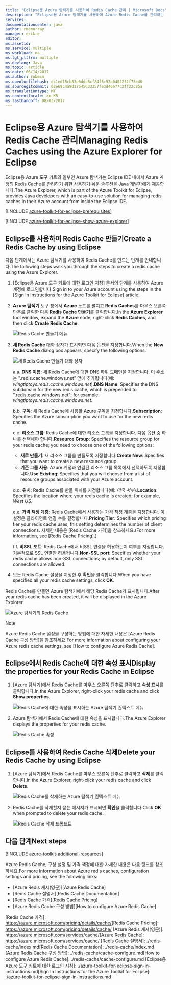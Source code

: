```yaml
---
title: "Eclipse용 Azure 탐색기를 사용하여 Redis Cache 관리 | Microsoft Docs"
description: "Eclipse용 Azure 탐색기를 사용하여 Azure Redis Cache를 관리하는 방법을 알아봅니다."
services: 
documentationcenter: java
author: rmcmurray
manager: erikre
editor: 
ms.assetid: 
ms.service: multiple
ms.workload: na
ms.tgt_pltfrm: multiple
ms.devlang: Java
ms.topic: article
ms.date: 06/14/2017
ms.author: robmcm
ms.openlocfilehash: dc1ed15cb83e6ddc8cf84f5c52a0482231f75e40
ms.sourcegitcommit: 02e69c4a9d17645633357fe3d46677c2ff22c85a
ms.translationtype: MT
ms.contentlocale: ko-KR
ms.lasthandoff: 08/03/2017
---
```

# <a name="managing-redis-caches-using-the-azure-explorer-for-eclipse"></a><span data-ttu-id="25aff-103">Eclipse용 Azure 탐색기를 사용하여 Redis Cache 관리</span><span class="sxs-lookup"><span data-stu-id="25aff-103">Managing Redis Caches using the Azure Explorer for Eclipse</span></span>

<span data-ttu-id="25aff-104">Eclipse용 Azure 도구 키트의 일부인 Azure 탐색기는 Eclipse IDE 내에서 Azure 계정의 Redis Cache를 관리하기 위한 사용하기 쉬운 솔루션을 Java 개발자에게 제공합니다.</span><span class="sxs-lookup"><span data-stu-id="25aff-104">The Azure Explorer, which is part of the Azure Toolkit for Eclipse, provides Java developers with an easy-to-use solution for managing redis caches in their Azure account from inside the Eclipse IDE.</span></span>

[!INCLUDE [azure-toolkit-for-eclipse-prerequisites](../includes/azure-toolkit-for-eclipse-prerequisites.md)]

[!INCLUDE [azure-toolkit-for-eclipse-show-azure-explorer](../includes/azure-toolkit-for-eclipse-show-azure-explorer.md)]

## <a name="create-a-redis-cache-by-using-eclipse"></a><span data-ttu-id="25aff-105">Eclipse를 사용하여 Redis Cache 만들기</span><span class="sxs-lookup"><span data-stu-id="25aff-105">Create a Redis Cache by using Eclipse</span></span>

<span data-ttu-id="25aff-106">다음 단계에서는 Azure 탐색기를 사용하여 Redis Cache를 만드는 단계를 안내합니다.</span><span class="sxs-lookup"><span data-stu-id="25aff-106">The following steps walk you through the steps to create a redis cache using the Azure Explorer.</span></span>

1. <span data-ttu-id="25aff-107">[Eclipse용 Azure 도구 키트에 대한 로그인 지침] 문서의 단계를 사용하여 Azure 계정에 로그인합니다.</span><span class="sxs-lookup"><span data-stu-id="25aff-107">Sign in to your Azure account using the steps in the [Sign In Instructions for the Azure Toolkit for Eclipse] article.</span></span>

1. <span data-ttu-id="25aff-108">**Azure 탐색기** 도구 창에서 **Azure** 노드를 펼치고 **Redis Caches**를 마우스 오른쪽 단추로 클릭한 다음 **Redis Cache 만들기**를 클릭합니다.</span><span class="sxs-lookup"><span data-stu-id="25aff-108">In the **Azure Explorer** tool window, expand the **Azure** node, right-click **Redis Caches**, and then click **Create Redis Cache**.</span></span>

   ![Redis Cache 만들기 메뉴][CR01]

1. <span data-ttu-id="25aff-110">**새 Redis Cache** 대화 상자가 표시되면 다음 옵션을 지정합니다.</span><span class="sxs-lookup"><span data-stu-id="25aff-110">When the **New Redis Cache** dialog box appears, specify the following options:</span></span>

   ![새 Redis Cache 만들기 대화 상자][CR02]

   <span data-ttu-id="25aff-112">a.</span><span class="sxs-lookup"><span data-stu-id="25aff-112">a.</span></span> <span data-ttu-id="25aff-113">**DNS 이름**: 새 Redis Cache에 대한 DNS 하위 도메인을 지정합니다. 이 주소는 ".redis.cache.windows.net" 앞에 추가됩니다(예: *wingtiptoys.redis.cache.windows.net*).</span><span class="sxs-lookup"><span data-stu-id="25aff-113">**DNS Name**: Specifies the DNS subdomain for the new redis cache, which is prepended to ".redis.cache.windows.net"; for example: *wingtiptoys.redis.cache.windows.net*.</span></span>

   <span data-ttu-id="25aff-114">b.</span><span class="sxs-lookup"><span data-stu-id="25aff-114">b.</span></span> <span data-ttu-id="25aff-115">**구독**: 새 Redis Cache에 사용할 Azure 구독을 지정합니다.</span><span class="sxs-lookup"><span data-stu-id="25aff-115">**Subscription**: Specifies the Azure subscription you want to use for the new redis cache.</span></span>

   <span data-ttu-id="25aff-116">c.</span><span class="sxs-lookup"><span data-stu-id="25aff-116">c.</span></span> <span data-ttu-id="25aff-117">**리소스 그룹**: Redis Cache에 대한 리소스 그룹을 지정합니다. 다음 옵션 중 하나를 선택해야 합니다.</span><span class="sxs-lookup"><span data-stu-id="25aff-117">**Resource Group**: Specifies the resource group for your redis cache; you need to choose one of the following options:</span></span>
      * <span data-ttu-id="25aff-118">**새로 만들기**: 새 리소스 그룹을 만들도록 지정합니다.</span><span class="sxs-lookup"><span data-stu-id="25aff-118">**Create New**: Specifies that you want to create a new resource group.</span></span>
      * <span data-ttu-id="25aff-119">**기존 그룹 사용**: Azure 계정과 연결된 리소스 그룹 목록에서 선택하도록 지정합니다.</span><span class="sxs-lookup"><span data-stu-id="25aff-119">**Use Existing**: Specifies that you will choose from a list of resource groups associated with your Azure account.</span></span>

   <span data-ttu-id="25aff-120">d.</span><span class="sxs-lookup"><span data-stu-id="25aff-120">d.</span></span> <span data-ttu-id="25aff-121">**위치**: Redis Cache를 만들 위치를 지정합니다(예: *미국 서부*).</span><span class="sxs-lookup"><span data-stu-id="25aff-121">**Location**: Specifies the location where your redis cache is created; for example, *West US*.</span></span>

   <span data-ttu-id="25aff-122">e.</span><span class="sxs-lookup"><span data-stu-id="25aff-122">e.</span></span> <span data-ttu-id="25aff-123">**가격 책정 계층**: Redis Cache에서 사용하는 가격 책정 계층을 지정합니다. 이 설정은 클라이언트 연결 수를 결정합니다.</span><span class="sxs-lookup"><span data-stu-id="25aff-123">**Pricing Tier**: Specifies which pricing tier your redis cache uses; this setting determines the number of client connections.</span></span> <span data-ttu-id="25aff-124">자세한 내용은 [Redis Cache 가격]을 참조하세요.</span><span class="sxs-lookup"><span data-stu-id="25aff-124">(For more information, see [Redis Cache Pricing].)</span></span>

   <span data-ttu-id="25aff-125">f.</span><span class="sxs-lookup"><span data-stu-id="25aff-125">f.</span></span> <span data-ttu-id="25aff-126">**비SSL 포트**: Redis Cache에서 비SSL 연결을 허용하는지 여부를 지정합니다. 기본적으로 SSL 연결만 허용됩니다.</span><span class="sxs-lookup"><span data-stu-id="25aff-126">**Non-SSL port**: Specifies whether your redis cache allows non-SSL connections; by default, only SSL connections are allowed.</span></span>

1. <span data-ttu-id="25aff-127">모든 Redis Cache 설정을 지정한 후 **확인**을 클릭합니다.</span><span class="sxs-lookup"><span data-stu-id="25aff-127">When you have specified all your redis cache settings, click **OK**.</span></span>

<span data-ttu-id="25aff-128">Redis Cache를 만들면 Azure 탐색기에서 해당 Redis Cache가 표시됩니다.</span><span class="sxs-lookup"><span data-stu-id="25aff-128">After your redis cache has been created, it will be displayed in the Azure Explorer.</span></span>

   ![Azure 탐색기의 Redis Cache][CR03]

> [!NOTE]
>
> <span data-ttu-id="25aff-130">Azure Redis Cache 설정을 구성하는 방법에 대한 자세한 내용은 [Azure Redis Cache 구성 방법]을 참조하세요.</span><span class="sxs-lookup"><span data-stu-id="25aff-130">For more information about configuring your Azure redis cache settings, see [How to configure Azure Redis Cache].</span></span>
>

## <a name="display-the-properties-for-your-redis-cache-in-eclipse"></a><span data-ttu-id="25aff-131">Eclipse에서 Redis Cache에 대한 속성 표시</span><span class="sxs-lookup"><span data-stu-id="25aff-131">Display the properties for your Redis Cache in Eclipse</span></span>

1. <span data-ttu-id="25aff-132">[Azure 탐색기]에서 Redis Cache를 마우스 오른쪽 단추로 클릭하고 **속성 표시**를 클릭합니다.</span><span class="sxs-lookup"><span data-stu-id="25aff-132">In the Azure Explorer, right-click your redis cache and click **Show properties**.</span></span>

   ![Redis Cache에 대한 속성을 표시하는 Azure 탐색기 컨텍스트 메뉴][SP01]

1. <span data-ttu-id="25aff-134">Azure 탐색기에서 Redis Cache에 대한 속성을 표시합니다.</span><span class="sxs-lookup"><span data-stu-id="25aff-134">The Azure Explorer displays the properties for your redis cache.</span></span>

   ![Redis Cache 속성][SP02]

## <a name="delete-your-redis-cache-by-using-eclipse"></a><span data-ttu-id="25aff-136">Eclipse를 사용하여 Redis Cache 삭제</span><span class="sxs-lookup"><span data-stu-id="25aff-136">Delete your Redis Cache by using Eclipse</span></span>

1. <span data-ttu-id="25aff-137">[Azure 탐색기]에서 Redis Cache를 마우스 오른쪽 단추로 클릭하고 **삭제**를 클릭합니다.</span><span class="sxs-lookup"><span data-stu-id="25aff-137">In the Azure Explorer, right-click your redis cache and click **Delete**.</span></span>

   ![Redis Cache를 삭제하는 Azure 탐색기 컨텍스트 메뉴][DE01]

1. <span data-ttu-id="25aff-139">Redis Cache를 삭제할지 묻는 메시지가 표시되면 **확인**을 클릭합니다.</span><span class="sxs-lookup"><span data-stu-id="25aff-139">Click **OK** when prompted to delete your redis cache.</span></span>

   ![Redis Cache 삭제 프롬프트][DE02]

## <a name="next-steps"></a><span data-ttu-id="25aff-141">다음 단계</span><span class="sxs-lookup"><span data-stu-id="25aff-141">Next steps</span></span>

[!INCLUDE [azure-toolkit-additional-resources](../includes/azure-toolkit-additional-resources.md)]

<span data-ttu-id="25aff-142">Azure Redis Cache, 구성 설정 및 가격 책정에 대한 자세한 내용은 다음 링크를 참조하세요.</span><span class="sxs-lookup"><span data-stu-id="25aff-142">For more information about Azure redis caches, configuration settings and pricing, see the following links:</span></span>

* <span data-ttu-id="25aff-143">[Azure Redis 캐시(영문)]</span><span class="sxs-lookup"><span data-stu-id="25aff-143">[Azure Redis Cache]</span></span>
* <span data-ttu-id="25aff-144">[Redis Cache 설명서]</span><span class="sxs-lookup"><span data-stu-id="25aff-144">[Redis Cache Documentation]</span></span>
* <span data-ttu-id="25aff-145">[Redis Cache 가격]</span><span class="sxs-lookup"><span data-stu-id="25aff-145">[Redis Cache Pricing]</span></span>
* <span data-ttu-id="25aff-146">[Azure Redis Cache 구성 방법]</span><span class="sxs-lookup"><span data-stu-id="25aff-146">[How to configure Azure Redis Cache]</span></span>

<!-- URL List -->

<span data-ttu-id="25aff-147">[Redis Cache 가격]: https://azure.microsoft.com/pricing/details/cache/</span><span class="sxs-lookup"><span data-stu-id="25aff-147">[Redis Cache Pricing]: https://azure.microsoft.com/pricing/details/cache/</span></span>
<span data-ttu-id="25aff-148">[Azure Redis 캐시(영문)]: https://azure.microsoft.com/services/cache/</span><span class="sxs-lookup"><span data-stu-id="25aff-148">[Azure Redis Cache]: https://azure.microsoft.com/services/cache/</span></span>
<span data-ttu-id="25aff-149">[Redis Cache 설명서]: ./redis-cache/index.md</span><span class="sxs-lookup"><span data-stu-id="25aff-149">[Redis Cache Documentation]: ./redis-cache/index.md</span></span>
<span data-ttu-id="25aff-150">[Azure Redis Cache 구성 방법]: ./redis-cache/cache-configure.md</span><span class="sxs-lookup"><span data-stu-id="25aff-150">[How to configure Azure Redis Cache]: ./redis-cache/cache-configure.md</span></span>
<span data-ttu-id="25aff-151">[Eclipse용 Azure 도구 키트에 대한 로그인 지침]: ./azure-toolkit-for-eclipse-sign-in-instructions.md</span><span class="sxs-lookup"><span data-stu-id="25aff-151">[Sign In Instructions for the Azure Toolkit for Eclipse]: ./azure-toolkit-for-eclipse-sign-in-instructions.md</span></span>

<!-- IMG List -->

[CR01]: ./media/azure-toolkit-for-eclipse-managing-redis-caches-using-azure-explorer/CR01.png
[CR02]: ./media/azure-toolkit-for-eclipse-managing-redis-caches-using-azure-explorer/CR02.png
[CR03]: ./media/azure-toolkit-for-eclipse-managing-redis-caches-using-azure-explorer/CR03.png

[SP01]: ./media/azure-toolkit-for-eclipse-managing-redis-caches-using-azure-explorer/SP01.png
[SP02]: ./media/azure-toolkit-for-eclipse-managing-redis-caches-using-azure-explorer/SP02.png

[DE01]: ./media/azure-toolkit-for-eclipse-managing-redis-caches-using-azure-explorer/DE01.png
[DE02]: ./media/azure-toolkit-for-eclipse-managing-redis-caches-using-azure-explorer/DE02.png
